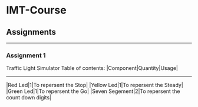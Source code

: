 # IMT-Course

## Assignments
___
### Assignment 1

Traffic Light Simulator
Table of contents:
|Component|Quantity|Usage|
---------- -------- ------
|Red Led|1|To repersent the Stop|
|Yellow Led|1|To repersent the Steady|
|Green Led|1|To repersent the Go|
|Seven Segement|2|To repersent the count down digits|
